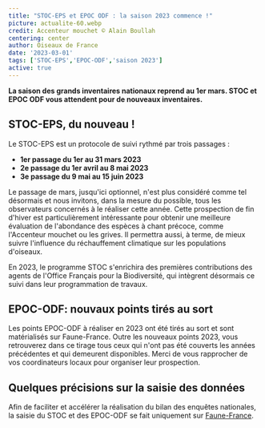 ```yaml
---
title: "STOC-EPS et EPOC ODF : la saison 2023 commence !"
picture: actualite-60.webp
credit: Accenteur mouchet © Alain Boullah
centering: center
author: Oiseaux de France
date: '2023-03-01'
tags: ['STOC-EPS','EPOC-ODF','saison 2023']
active: true
---
```


**La saison des grands inventaires nationaux reprend au 1er mars. STOC et EPOC ODF vous attendent pour de nouveaux inventaires.**

## STOC-EPS, du nouveau !

Le STOC-EPS est un protocole de suivi rythmé par trois passages :

- **1er passage du 1er au 31 mars 2023**
- **2e passage du 1er avril au 8 mai 2023** 
- **3e passage du 9 mai au 15 juin 2023**

Le passage de mars, jusqu'ici optionnel, n'est plus considéré comme tel désormais et nous invitons, dans la mesure du possible, tous les observateurs concernés à le réaliser cette année. Cette prospection de fin d'hiver est particulièrement intéressante pour obtenir une meilleure évaluation de l'abondance des espèces à chant précoce, comme l'Accenteur mouchet ou les grives. Il permettra aussi, à terme, de mieux suivre l'influence du réchauffement climatique sur les populations d'oiseaux.

En 2023, le programme STOC s'enrichira des premières contributions des agents de l'Office Français pour la Biodiversité, qui intègrent désormais ce suivi dans leur programmation de travaux. 

## EPOC-ODF: nouvaux points tirés au sort

Les points EPOC-ODF à réaliser en 2023 ont été tirés au sort et sont matérialisés sur Faune-France. Outre les nouveaux points 2023, vous retrouverez dans ce tirage tous ceux qui n'ont pas été couverts les années précédentes et qui demeurent disponibles. Merci de vous rapprocher de vos coordinateurs locaux pour organiser leur prospection.

## Quelques précisions sur la saisie des données

Afin de faciliter et accélérer la réalisation du bilan des enquêtes nationales, la saisie du STOC et des EPOC-ODF se fait uniquement sur [Faune-France](https://www.faune-france.org).

